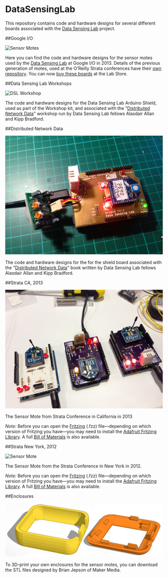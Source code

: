 DataSensingLab
==============

This repository contains code and hardware designs for several different boards associated with the [Data Sensing Lab](http://datasensinglab.com) project.

##Google I/O

![Sensor Motes](Images/SensorMotes.jpg)

Here you can find the code and hardware designs for the sensor motes used by the [Data Sensing Lab](http://datasensinglab.com) at Google I/O in 2013. Details of the previous generation of motes, used at the O'Reilly Strata conferences have their [own repository](https://github.com/aallan/SensorMote). You can now [buy these boards](http://datasensinglab.com/dslstore/) at the Lab Store.

##Data Sensing Lab Workshops

![DSL Workshop](Images/DSLWorkshop.jpg)

The code and hardware designs for the Data Sensing Lab Arduino Shield, used as part of the Workshop kit, and associated with the "[Distributed Network Data](http://www.anrdoezrs.net/click-6760607-11260198?url=http%3A%2F%2Fshop.oreilly.com%2Fproduct%2F0636920028802.do%3Fcmp%3Daf-strata-book-product_cj_9781449360269_%25zp&cjsku=0636920028802)" workshop run by Data Sensing Lab fellows Alasdair Allan and Kipp Bradford.

##Distributed Network Data

![DSL Book](Images/DistributedNetworkData.jpg)

The code and hardware designs for the for the shield board associated with the "[Distributed Network Data](http://www.anrdoezrs.net/click-6760607-11260198?url=http%3A%2F%2Fshop.oreilly.com%2Fproduct%2F0636920028802.do%3Fcmp%3Daf-strata-book-product_cj_9781449360269_%25zp&cjsku=0636920028802)" book written by Data Sensing Lab fellows Alasdair Allan and Kipp Bradford.

##Strata CA, 2013

![Sensor Mote](Images/StrataCA.jpg)

The Sensor Mote from Strata Conference in California in 2013

*Note:* Before you can open the [Fritzing](http://fritzing.org/) (.fzz) file—depending on which version of Fritzing you have—you may need to install the [Adafruit Fritzing Library](https://github.com/adafruit/Fritzing-Library). A full [Bill of Materials](https://docs.google.com/spreadsheet/pub?key=0AugbBYkicsD0dGE2TFZxSi1pV0dEalZ0ZVpvWkNHclE&output=html) is also available.

##Strata New York, 2012

![Sensor Mote](Images/StrataMote.jpg)

The Sensor Mote from the Strata Conference in New York in 2012.

*Note:* Before you can open the [Fritzing](http://fritzing.org/) (.fzz) file—depending on which version of Fritzing you have—you may need to install the [Adafruit Fritzing Library](https://github.com/adafruit/Fritzing-Library). A full [Bill of Materials](https://docs.google.com/spreadsheet/pub?key=0AugbBYkicsD0dGE2TFZxSi1pV0dEalZ0ZVpvWkNHclE&output=html) is also available.

##Enclosures

![Enclosure](Images/Enclosures.png)

To 3D-print your own enclosures for the sensor motes, you can download the STL files designed by Brian Jepson of Maker Media.
